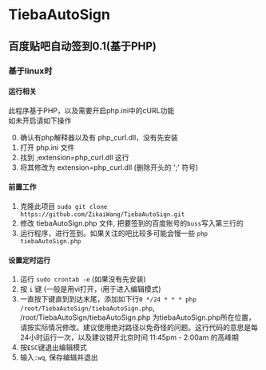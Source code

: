 # TiebaAutoSign
## 百度贴吧自动签到0.1(基于PHP)    

### 基于linux时
#### 运行相关    
此程序基于PHP，以及需要开启php.ini中的cURL功能    
如未开启请如下操作    
    
0. 确认有php解释器以及有 php_curl.dll，没有先安装    
1. 打开 php.ini 文件    
2. 找到 ;extension=php_curl.dll 这行    
3. 将其修改为 extension=php_curl.dll (删除开头的 ';' 符号)    
    
    
#### 前置工作      
1. 克隆此项目 `sudo git clone https://github.com/ZikaiWang/TiebaAutoSign.git`    
2. 修改 tiebaAutoSign.php 文件, 把要签到的百度账号的`buss`写入第三行的    
3. 运行程序，进行签到。如果关注的吧比较多可能会慢一些 `php tiebaAutoSign.php`    
    
    
#### 设置定时运行
1. 运行 `sudo crontab -e` (如果没有先安装)
2. 按 `i` 键 (一般是用vi打开，i用于进入编辑模式)
3. 一直按下键直到到达末尾，添加如下行`0 */24 * * * php /root/TiebaAutoSign/tiebaAutoSign.php`, /root/TiebaAutoSign/tiebaAutoSign.php 为tiebaAutoSign.php所在位置，请按实际情况修改。建议使用绝对路径以免奇怪的问题。这行代码的意思是每24小时运行一次，以及建议错开北京时间 11:45pm - 2:00am 的高峰期
4. 按`ESC`键退出编辑模式
5. 输入`:wq`, 保存编辑并退出